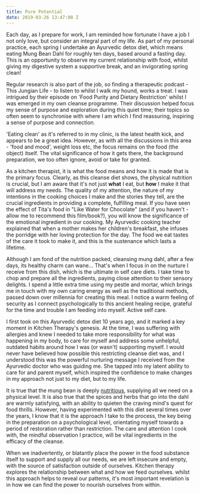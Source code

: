 ```yaml
---
title: Pure Potential
date: 2019-03-26 13:47:00 Z
---
```


Each day, as I prepare for work, I am reminded how fortunate I have a job I not only love, but consider an integral part of my life.  As part of my personal practice, each spring I undertake an Ayurvedic detox diet, which means eating Mung Bean Dahl for roughly ten days, based around a fasting day.  This is an opportunity to observe my current relationship with food, whilst giving my digestive system a supportive break, and an invigorating spring clean!

Regular research is also part of the job, so finding a therapeutic podcast - This Jungian Life - to listen to whilst I walk my hound, works a treat. I was intrigued by their episode on 'Food Purity and Dietary Restriction' whilst I was emerged in my own cleanse programme. Their discussion helped focus my sense of purpose and exploration during this quiet time; their topics so often seem to synchronise with where I am which I find reassuring, inspiring a sense of purpose and connection.  

'Eating clean' as it's referred to in my clinic, is the latest health kick, and appears to be a great idea.  However, as with all the discussions in this area - 'food and mood', weight loss etc, the focus remains on the food (the object) itself. The vital significance of how it gets there, the background preparation, we too often ignore, avoid or take for granted.  

As a kitchen therapist, it is what the food means and how it is made that is the primary focus.  Clearly, as this cleanse diet shows, the physical nutrition is crucial, but I am aware that it's not just **what** I eat, but **how** I make it that will address my needs.  The quality of my attention, the nature of my intentions in the cooking choices I make and the stories they tell, are the crucial ingredients in providing a complete, fulfilling meal.  If you have seen the effect of Tita's food in "Like Water for Chocolate" (and if you haven't - allow me to recommend this film/book?), you will know the significance of the emotional ingredient in our cooking.  My Ayurvedic cooking teacher explained that when a mother makes her children's breakfast, she infuses the porridge with her loving protection for the day.  The food we eat tastes of the care it took to make it, and this is the sustenance which lasts a lifetime.

Although I am fond of the nutrition packed, cleansing mung dahl, after a few days, its healthy charm can wane... That's when I focus in on the nurture I receive from this dish, which is the ultimate in self care diets.  I take time to chop and prepare all the ingredients, paying close attention to their sensory delights. I spend a little extra time using my pestle and mortar, which brings me in touch with my own caring energy as well as the traditional methods, passed down over millennia for creating this meal.  I notice a warm feeling of security as I connect psychologically to this ancient healing recipe, grateful for the time and trouble I am feeding into myself. Active self care.

I first took on this Ayurvedic detox diet 10 years ago, and it marked a key moment in Kitchen Therapy's genesis. At the time, I was suffering with allergies and knew I needed to take more responsibility for what was happening in my body, to care for myself and address some unhelpful, outdated habits around how I was (or wasn't) supporting myself.  I would never have believed how possible this restricting cleanse diet was, and I understood this was the powerful nurturing message I received from the Ayurvedic doctor who was guiding me.  She tapped into my latent ability to care for and parent myself, which inspired the confidence to make changes in my approach not just to my diet, but to my life.

It is true that the mung bean is deeply [nutritious](https://draxe.com/mung-beans-nutrition/), supplying all we need on a physical level.  It is also true that the spices and herbs that go into the dahl are warmly satisfying, with an ability to quieten the craving mind's quest for food thrills.  However, having experimented with this diet several times over the years, I know that it is the approach I take to the process, the key being in the preparation on a psychological level, orientating myself towards a period of restoration rather than restriction.  The care and attention I cook with, the mindful observation I practice, will be vital ingredients in the efficacy of the cleanse.

When we inadvertently, or blatantly place the power in the food substance itself to support and supply all our needs, we are left insecure and empty, with the source of satisfaction outside of ourselves.  Kitchen therapy explores the relationship between what and how we feed ourselves.  whilst this approach helps to reveal our patterns, it's most important revelation is in how we can find the power to nourish ourselves from within.  